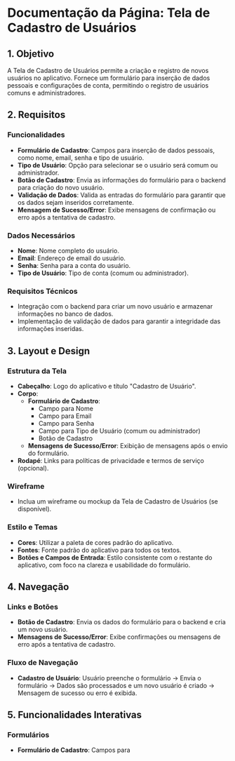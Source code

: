# Documentação da Página: Tela de Cadastro de Usuários

## 1. Objetivo
A Tela de Cadastro de Usuários permite a criação e registro de novos usuários no aplicativo. Fornece um formulário para inserção de dados pessoais e configurações de conta, permitindo o registro de usuários comuns e administradores.

## 2. Requisitos
### Funcionalidades
- **Formulário de Cadastro**: Campos para inserção de dados pessoais, como nome, email, senha e tipo de usuário.
- **Tipo de Usuário**: Opção para selecionar se o usuário será comum ou administrador.
- **Botão de Cadastro**: Envia as informações do formulário para o backend para criação do novo usuário.
- **Validação de Dados**: Valida as entradas do formulário para garantir que os dados sejam inseridos corretamente.
- **Mensagem de Sucesso/Error**: Exibe mensagens de confirmação ou erro após a tentativa de cadastro.

### Dados Necessários
- **Nome**: Nome completo do usuário.
- **Email**: Endereço de email do usuário.
- **Senha**: Senha para a conta do usuário.
- **Tipo de Usuário**: Tipo de conta (comum ou administrador).

### Requisitos Técnicos
- Integração com o backend para criar um novo usuário e armazenar informações no banco de dados.
- Implementação de validação de dados para garantir a integridade das informações inseridas.

## 3. Layout e Design
### Estrutura da Tela
- **Cabeçalho**: Logo do aplicativo e título "Cadastro de Usuário".
- **Corpo**:
  - **Formulário de Cadastro**:
    - Campo para Nome
    - Campo para Email
    - Campo para Senha
    - Campo para Tipo de Usuário (comum ou administrador)
    - Botão de Cadastro
  - **Mensagens de Sucesso/Error**: Exibição de mensagens após o envio do formulário.
- **Rodapé**: Links para políticas de privacidade e termos de serviço (opcional).

### Wireframe
- Inclua um wireframe ou mockup da Tela de Cadastro de Usuários (se disponível).

### Estilo e Temas
- **Cores**: Utilizar a paleta de cores padrão do aplicativo.
- **Fontes**: Fonte padrão do aplicativo para todos os textos.
- **Botões e Campos de Entrada**: Estilo consistente com o restante do aplicativo, com foco na clareza e usabilidade do formulário.

## 4. Navegação
### Links e Botões
- **Botão de Cadastro**: Envia os dados do formulário para o backend e cria um novo usuário.
- **Mensagens de Sucesso/Error**: Exibe confirmações ou mensagens de erro após a tentativa de cadastro.

### Fluxo de Navegação
- **Cadastro de Usuário**: Usuário preenche o formulário -> Envia o formulário -> Dados são processados e um novo usuário é criado -> Mensagem de sucesso ou erro é exibida.

## 5. Funcionalidades Interativas
### Formulários
- **Formulário de Cadastro**: Campos para
